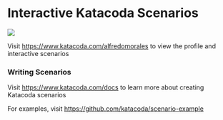 # Interactive Katacoda Scenarios

[![](http://shields.katacoda.com/katacoda/alfredomorales/count.svg)](https://www.katacoda.com/alfredomorales "Get your profile on Katacoda.com")

Visit https://www.katacoda.com/alfredomorales to view the profile and interactive scenarios

### Writing Scenarios
Visit https://www.katacoda.com/docs to learn more about creating Katacoda scenarios

For examples, visit https://github.com/katacoda/scenario-example
